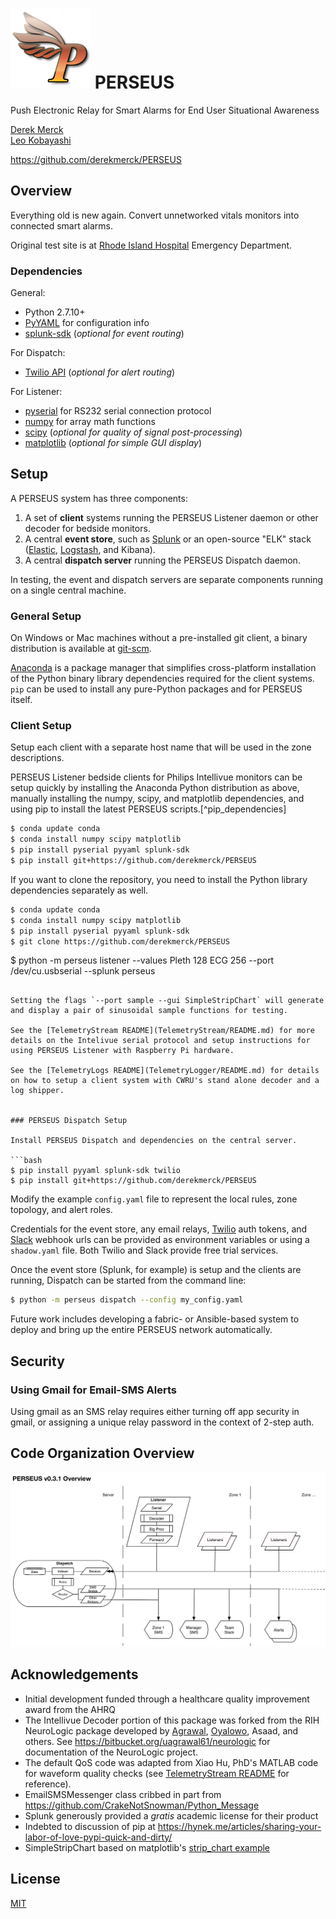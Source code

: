 # ![logo](images/perseus_logo_sm.png) PERSEUS
Push Electronic Relay for Smart Alarms for End User Situational Awareness

[Derek Merck](email:derek_merck@brown.edu)  
[Leo Kobayashi](email:lkobayashi@lifespan.org)  

<https://github.com/derekmerck/PERSEUS>


## Overview

Everything old is new again.  Convert unnetworked vitals monitors into connected smart alarms.

Original test site is at [Rhode Island Hospital](http://www.rhodeislandhospital.org) Emergency Department.


### Dependencies

General:

- Python 2.7.10+
- [PyYAML](http://pyyaml.org) for configuration info
- [splunk-sdk](http://dev.splunk.com/python) (_optional for event routing_)

For Dispatch:

- [Twilio API](https://github.com/twilio/twilio-python) (_optional for alert routing_)

For Listener:

- [pyserial](https://github.com/pyserial/pyserial) for RS232 serial connection protocol
- [numpy](http://www.numpy.org) for array math functions
- [scipy](http://www.scipy.org) (_optional for quality of signal post-processing_)
- [matplotlib](http://www.matplotlib.org) (_optional for simple GUI display_)


## Setup

A PERSEUS system has three components:

1. A set of **client** systems running the PERSEUS Listener daemon or other decoder for bedside monitors.
2. A central **event store**, such as [Splunk][] or an open-source "ELK" stack ([Elastic][], [Logstash][], and Kibana).
3. A central **dispatch server** running the PERSEUS Dispatch daemon.

In testing, the event and dispatch servers are separate components running on a single central machine.

### General Setup

On Windows or Mac machines without a pre-installed git client, a binary distribution is available at [git-scm][].

[Anaconda][] is a package manager that simplifies cross-platform installation of the Python binary library dependencies required for the client systems.  `pip` can be used to install any pure-Python packages and for PERSEUS itself.


### Client Setup

Setup each client with a separate host name that will be used in the zone descriptions.

PERSEUS Listener bedside clients for Philips Intellivue monitors can be setup quickly by installing the Anaconda Python distribution as above, manually installing the numpy, scipy, and matplotlib dependencies, and using pip to install the latest PERSEUS scripts.[^pip_dependencies]

[^pip_dependences]:  Not sure why, but pip doesn't seem to install the requirements if you try to install it directly from github.

```bash
$ conda update conda
$ conda install numpy scipy matplotlib
$ pip install pyserial pyyaml splunk-sdk
$ pip install git+https://github.com/derekmerck/PERSEUS
```

If you want to clone the repository, you need to install the Python library dependencies separately as well.

```bash
$ conda update conda
$ conda install numpy scipy matplotlib
$ pip install pyserial pyyaml splunk-sdk
$ git clone https://github.com/derekmerck/PERSEUS
```

$ python -m perseus listener --values Pleth 128 ECG 256 --port /dev/cu.usbserial --splunk perseus
```

Setting the flags `--port sample --gui SimpleStripChart` will generate and display a pair of sinusoidal sample functions for testing.

See the [TelemetryStream README](TelemetryStream/README.md) for more details on the Intelivue serial protocol and setup instructions for using PERSEUS Listener with Raspberry Pi hardware.

See the [TelemetryLogs README](TelemetryLogger/README.md) for details on how to setup a client system with CWRU's stand alone decoder and a log shipper.


### PERSEUS Dispatch Setup

Install PERSEUS Dispatch and dependencies on the central server.

```bash
$ pip install pyyaml splunk-sdk twilio
$ pip install git+https://github.com/derekmerck/PERSEUS
```

Modify the example `config.yaml` file to represent the local rules, zone topology, and alert roles.

Credentials for the event store, any email relays, [Twilio][] auth tokens, and [Slack][] webhook urls can be provided as environment variables or using a `shadow.yaml` file.  Both Twilio and Slack provide free trial services.

Once the event store (Splunk, for example) is setup and the clients are running, Dispatch can be started from the command line:

```bash
$ python -m perseus dispatch --config my_config.yaml
```

Future work includes developing a fabric- or Ansible-based system to deploy and bring up the entire PERSEUS network automatically.


## Security

### Using Gmail for Email-SMS Alerts

Using gmail as an SMS relay requires either turning off app security in gmail, or assigning a unique relay password in the context of 2-step auth.


## Code Organization Overview

![Network organization](images/perseus31_overview.png)


## Acknowledgements

- Initial development funded through a healthcare quality improvement award from the AHRQ
- The Intellivue Decoder portion of this package was forked from the RIH NeuroLogic package developed by [Agrawal](mailto:uagrawal61@gmail.com), [Oyalowo](mailto:adewole_oyalowo@brown.edu), Asaad, and others.  See <https://bitbucket.org/uagrawal61/neurologic> for documentation of the NeuroLogic project.
- The default QoS code was adapted from Xiao Hu, PhD's MATLAB code for waveform quality checks (see [TelemetryStream README](TelemetryStream/README.md) for reference).
- EmailSMSMessenger class cribbed in part from <https://github.com/CrakeNotSnowman/Python_Message>
- Splunk generously provided a _gratis_ academic license for their product
- Indebted to discussion of pip at <https://hynek.me/articles/sharing-your-labor-of-love-pypi-quick-and-dirty/>
- SimpleStripChart based on matplotlib's [strip_chart example](http://matplotlib.org/1.4.0/examples/animation/strip_chart_demo.html)


## License

[MIT](http://opensource.org/licenses/mit-license.html)

[Anaconda]: http://www.anaconda.org
[git-scm]: https://www.git-scm.com
[Splunk]: http://www.splunk.com
[Slack]: http://www.slack.com
[Twilio]: http://www.twilio.com
[Fluentd]: http://www.fluentd.org
[Logstash]: https://www.elastic.co/products/logstash
[Elastic]: https://www.elastic.co/products/elasticsearch

